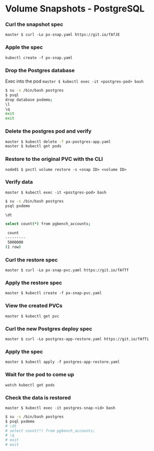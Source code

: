 # Volume Snapshots - PostgreSQL

### Curl the snapshot spec
`master $ curl -Lo px-snap.yaml https://git.io/fAfJE`

### Apple the spec
`kubectl create -f px-snap.yaml`

### Drop the Postgres database
Exec into the pod
`master $ kubectl exec -it <postgres-pod> bash`

```bash
$ su -s /bin/bash postgres
$ psql
drop database pxdemo;
\l
\q
exit
exit
```

### Delete the postgres pod and verify
```bash
master $ kubectl delete -f px-postgres-app.yaml
master $ kubectl get pods
```

### Restore to the original PVC with the CLI
`node01 $ pxctl volume restore -s <snap ID> <volume ID>`

### Verify data
`master $ kubectl exec -it <postgres-pod> bash`

```bash
$ su -s /bin/bash postgres
psql pxdemo

\dt

select count(*) from pgbench_accounts;

 count  
---------
 5000000
(1 row)
```

### Curl the restore spec
`master $ curl -Lo px-snap-pvc.yaml https://git.io/fAfTf`

### Apply the restore spec
`master $ kubectl create -f px-snap-pvc.yaml`

### View the created PVCs
`master $ kubectl get pvc`

### Curl the new Postgres deploy spec
`master $ curl -Lo postgres-app-restore.yaml https://git.io/fAfTi`

### Apply the spec
`master $ kubectl apply -f postgres-app-restore.yaml`

### Wait for the pod to come up
`watch kubectl get pods`

### Check the data is restored
`master $ kubectl exec -it postgres-snap-<id> bash`

```bash
$ su -s /bin/bash postgres
$ psql pxdemo
# \dt
# select count(*) from pgbench_accounts;
# \q
# exit
# exit
```
